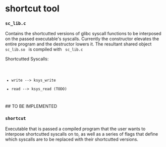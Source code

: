 # shortcut tool

### <code>sc_lib.c</code>

Contains the shortcutted versions of glibc syscall functions to be interposed on the passed executable's syscalls. Currently the constructor elevates the entire program and the destructor lowers it. The resultant shared object <code> sc_lib.so </code> is compiled with <code> sc_lib.c </code>

Shortcutted Syscalls:
<code>
- write --> ksys_write
- read --> ksys_read (TODO)
</code>
## TO BE IMPLEMENTED

### <code>shortcut</code>

Executable that is passed a compiled program that the user wants to interpose shortcutted syscalls on to, as well as a series of flags that define which syscalls are to be replaced with their shortcutted versions.
